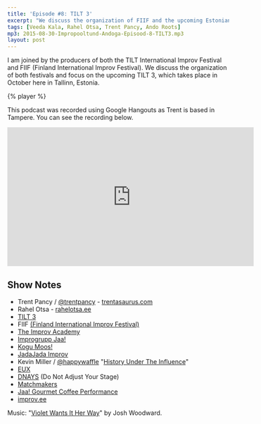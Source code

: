 ```yaml
---
title: 'Episode #8: TILT 3'
excerpt: "We discuss the organization of FIIF and the upcoming Estonian improv festival TILT 3 (2015)"
tags: [Veeda Kala, Rahel Otsa, Trent Pancy, Ando Roots]
mp3: 2015-08-30-Impropooltund-Andoga-Episood-8-TILT3.mp3
layout: post
---
```


I am joined by the producers of both the TILT International Improv Festival and FIIF (Finland International Improv Festival). We discuss the organization of both festivals and focus on the upcoming TILT 3, which takes place in October here in Tallinn, Estonia.

{% player %}

This podcast was recorded using Google Hangouts as Trent is based in Tampere. You can see the recording below.

<iframe width="560" height="315" src="https://www.youtube.com/embed/T1ST-KuZrhs" frameborder="0" allowfullscreen></iframe>

## Show Notes

- Trent Pancy / [@trentpancy](https://twitter.com/trentpancy) - [trentasaurus.com](http://www.trentasaurus.com)
- Rahel Otsa - [rahelotsa.ee](http://rahelotsa.ee)
- [TILT 3](http://improfestival.ee)
- FIIF [(Finland International Improv Festival)](http://www.finlandimprovfestival.com)
- [The Improv Academy](http://theimprovacademy.com)
- [Improgrupp Jaa!](http://jaa.ee)
- [Kogu Moos!](http://improv.ee/trupid/kogu-moos)
- [JadaJada Improv](http://www.jadajadaimprov.com)
- Kevin Miller / [@happywaffle](https://twitter.com/happywaffle) "[History Under The Influence](https://www.facebook.com/historyundertheinfluence)"
- [EUX](http://www.euximpro.fr/about-the-ensemble)
- [DNAYS](http://www.dnays.com) (Do Not Adjust Your Stage)
- [Matchmakers](https://www.facebook.com/pages/Improv-SHOW-Matchmakers/682311398509364?sk=timeline)
- [Jaa! Gourmet Coffee Performance](http://improv.ee/events/improgrupp-jaa-citys-2)
- [improv.ee](http://improv.ee)

Music: "[Violet Wants It Her Way](http://www.joshwoodward.com/song/VioletWantsItHerWay)" by Josh Woodward.